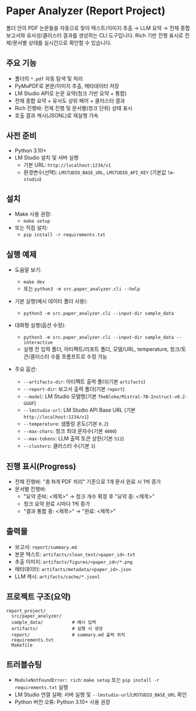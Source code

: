 # Paper Analyzer (Report Project)

폴더 안의 PDF 논문들을 자동으로 찾아 텍스트/이미지 추출 → LLM 요약 → 전체 종합 보고서와 유사성/클러스터 결과를 생성하는 CLI 도구입니다. Rich 기반 진행 표시로 전체/문서별 상태를 실시간으로 확인할 수 있습니다.

## 주요 기능
- 폴더의 `*.pdf` 자동 탐색 및 처리
- PyMuPDF로 본문/이미지 추출, 메타데이터 저장
- LM Studio API로 논문 요약(청크 기반 요약 + 통합)
- 전체 종합 요약 + 유사도 상위 페어 + 클러스터 결과
- Rich 진행바: 전체 진행 및 문서별(청크 단위) 상태 표시
- 호출 결과 캐시(JSONL)로 재실행 가속

## 사전 준비
- Python 3.10+
- LM Studio 설치 및 서버 실행
  - 기본 URL: `http://localhost:1234/v1`
  - 환경변수(선택): `LMSTUDIO_BASE_URL`, `LMSTUDIO_API_KEY` (기본값 `lm-studio`)

## 설치
- Make 사용 권장:
  - `make setup`
- 또는 직접 설치:
  - `pip install -r requirements.txt`

## 실행 예제
- 도움말 보기:
  - `make dev`
  - 또는 `python3 -m src.paper_analyzer.cli --help`

- 기본 실행(예시 데이터 폴더 사용):
  - `python3 -m src.paper_analyzer.cli --input-dir sample_data`

- 대화형 실행(옵션 수정):
  - `python3 -m src.paper_analyzer.cli --input-dir sample_data --interactive`
  - 실행 전 입력 폴더, 아티팩트/리포트 폴더, 모델/URL, temperature, 청크/토큰/클러스터 수를 프롬프트로 수정 가능

- 주요 옵션:
  - `--artifacts-dir`: 아티팩트 출력 폴더(기본 `artifacts`)
  - `--report-dir`: 보고서 출력 폴더(기본 `report`)
  - `--model`: LM Studio 모델명(기본 `TheBloke/Mistral-7B-Instruct-v0.2-GGUF`)
  - `--lmstudio-url`: LM Studio API Base URL (기본 `http://localhost:1234/v1`)
  - `--temperature`: 샘플링 온도(기본 `0.2`)
  - `--max-chars`: 청크 최대 문자수(기본 `4000`)
  - `--max-tokens`: LLM 출력 토큰 상한(기본 `512`)
  - `--clusters`: 클러스터 수(기본 `3`)

## 진행 표시(Progress)
- 전체 진행바: "총 N개 PDF 처리" 기준으로 1개 문서 완료 시 1씩 증가
- 문서별 진행바:
  - "요약 준비: <제목>" → 청크 개수 확정 후 "요약 중: <제목>"
  - 청크 요약 완료 시마다 1씩 증가
  - "결과 통합 중: <제목>" → "완료: <제목>"

## 출력물
- 보고서: `report/summary.md`
- 본문 텍스트: `artifacts/clean_text/<paper_id>.txt`
- 추출 이미지: `artifacts/figures/<paper_id>/*.png`
- 메타데이터: `artifacts/metadata/<paper_id>.json`
- LLM 캐시: `artifacts/cache/*.jsonl`

## 프로젝트 구조(요약)
```
report_project/
  src/paper_analyzer/
  sample_data/           # 예시 입력
  artifacts/             # 실행 시 생성
  report/                # summary.md 출력 위치
  requirements.txt
  Makefile
```

## 트러블슈팅
- `ModuleNotFoundError: rich`: `make setup` 또는 `pip install -r requirements.txt` 실행
- LM Studio 연결 실패: 서버 실행 및 `--lmstudio-url`/`LMSTUDIO_BASE_URL` 확인
- Python 버전 오류: Python 3.10+ 사용 권장
